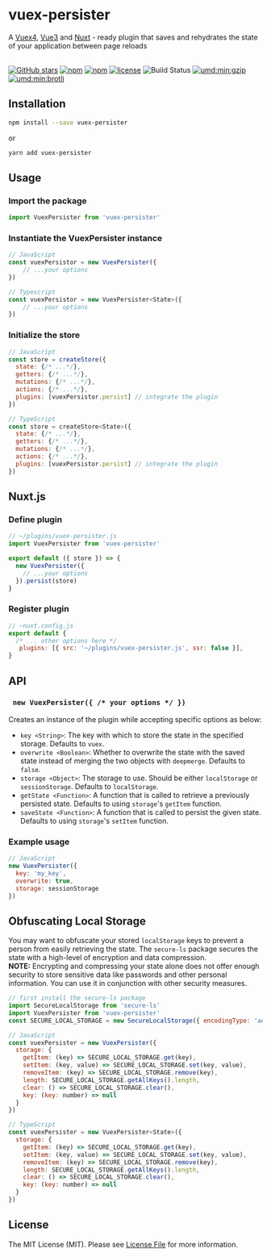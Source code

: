 # vuex-persister

A [Vuex4](https://vuex.vuejs.org), [Vue3](https://vuejs.org) and [Nuxt](https://nuxtjs.org/) - ready plugin that saves and rehydrates the state of your application between page reloads
<br /> <br />

[![GitHub stars](https://img.shields.io/github/stars/shadrqen/vuex-persister.svg?style=social&label=%20vuex-persister)](http://github.com/shadrqen/vuex-persister)
[![npm](https://img.shields.io/npm/v/vuex-persister.svg?colorB=dd1100)](http://npmjs.com/vuex-persister)
[![npm](https://img.shields.io/npm/dw/vuex-persister.svg?colorB=fc4f4f)](http://npmjs.com/vuex-persister)
[![license](https://img.shields.io/github/license/shadrqen/vuex-persister.svg)]()
![Build Status](https://github.com/shadrqen/vuex-persister/actions/workflows/ci.yml/badge.svg?branch=main)
[![umd:min:gzip](https://img.badgesize.io/https://unpkg.com/vuex-persister?compression=gzip&label=umd:min:gzip)](https://unpkg.com/vuex-persister)
[![umd:min:brotli](https://img.badgesize.io/https://cdn.jsdelivr.net/npm/vuex-persister?compression=brotli&label=umd:min:brotli)](https://cdn.jsdelivr.net/npm/vuex-persister)


## Installation

```bash
npm install --save vuex-persister
```

or

```bash
yarn add vuex-persister
```


## Usage

### Import the package
```js
import VuexPersister from 'vuex-persister'
```

### Instantiate the VuexPersister instance
```js
// JavaScript
const vuexPersistor = new VuexPersister({
    // ...your options
})

// Typescript
const vuexPersistor = new VuexPersister<State>({
    // ...your options
})
```

### Initialize the store
```js
// JavaScript
const store = createStore({
  state: {/* ...*/},
  getters: {/* ...*/},
  mutations: {/* ...*/},
  actions: {/* ...*/},
  plugins: [vuexPersistor.persist] // integrate the plugin
})

// TypeScript
const store = createStore<State>({
  state: {/* ...*/},
  getters: {/* ...*/},
  mutations: {/* ...*/},
  actions: {/* ...*/},
  plugins: [vuexPersistor.persist] // integrate the plugin
})
```

## Nuxt.js

### Define plugin
```js
// ~/plugins/vuex-persister.js
import VuexPersister from 'vuex-persister'

export default ({ store }) => {
  new VuexPersister({
    // ...your options
  }).persist(store)
}
```

### Register plugin
```js
// ~nuxt.config.js
export default {
  /* ... other options here */
   plugins: [{ src: '~/plugins/vuex-persister.js', ssr: false }],
}
```


## API

### ``` new VuexPersister({ /* your options */ })```

Creates an instance of the plugin while accepting specific options as below:
- `key <String>`: The key with which to store the state in the specified storage. Defaults to `vuex`.
- `overwrite <Boolean>`: Whether to overwrite the state with the saved state instead of merging the two objects with `deepmerge`. Defaults to `false`.
- `storage <Object>`: The storage to use. Should be either `localStorage` or `sessionStorage`. Defaults to `localStorage`.
- `getState <Function>`: A function that is called to retrieve a previously persisted state. Defaults to using `storage`'s `getItem` function.
- `saveState <Function>`: A function that is called to persist the given state. Defaults to using `storage`'s `setItem` function.


### Example usage
```js
// JavaScript
new VuexPersister({
  key: 'my_key',
  overwrite: true,
  storage: sessionStorage
})
```

## Obfuscating Local Storage
You may want to obfuscate your stored `localStorage` keys to prevent a person from easily retrieving the state. The `secure-ls` package secures the 
state with a high-level of encryption and data compression.  
**NOTE:** Encrypting and compressing your state alone does not offer enough security to store sensitive data like passwords and other personal information.
You can use it in conjunction with other security measures.

```js
// first install the secure-ls package
import SecureLocalStorage from 'secure-ls'
import VuexPersister from 'vuex-persister'
const SECURE_LOCAL_STORAGE = new SecureLocalStorage({ encodingType: 'aes' })

// JavaScript
const vuexPersister = new VuexPersister({
  storage: {
    getItem: (key) => SECURE_LOCAL_STORAGE.get(key),
    setItem: (key, value) => SECURE_LOCAL_STORAGE.set(key, value),
    removeItem: (key) => SECURE_LOCAL_STORAGE.remove(key),
    length: SECURE_LOCAL_STORAGE.getAllKeys().length,
    clear: () => SECURE_LOCAL_STORAGE.clear(),
    key: (key: number) => null
  }
})

// TypeScript
const vuexPersister = new VuexPersister<State>({
  storage: {
    getItem: (key) => SECURE_LOCAL_STORAGE.get(key),
    setItem: (key, value) => SECURE_LOCAL_STORAGE.set(key, value),
    removeItem: (key) => SECURE_LOCAL_STORAGE.remove(key),
    length: SECURE_LOCAL_STORAGE.getAllKeys().length,
    clear: () => SECURE_LOCAL_STORAGE.clear(),
    key: (key: number) => null
  }
})
```


## License

The MIT License (MIT). Please see [License File](LICENSE) for more information.

